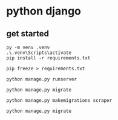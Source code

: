 # python django

## get started

```shell
py -m venv .venv
.\.venv\Scripts\activate
pip install -r requirements.txt
```
````shell
pip freeze > requirements.txt
````

````shell
python manage.py runserver
````

````shell
python manage.py migrate
````

````shell
python manage.py makemigrations scraper
````

````shell
python manage.py migrate
````